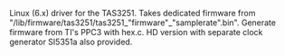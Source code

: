 Linux (6.x) driver for the TAS3251. Takes dedicated firmware from "/lib/firmware/tas3251/tas3251_"firmware"_"samplerate".bin". Generate firmware from TI's PPC3 with hex.c. HD version with separate clock generator SI5351a also provided.